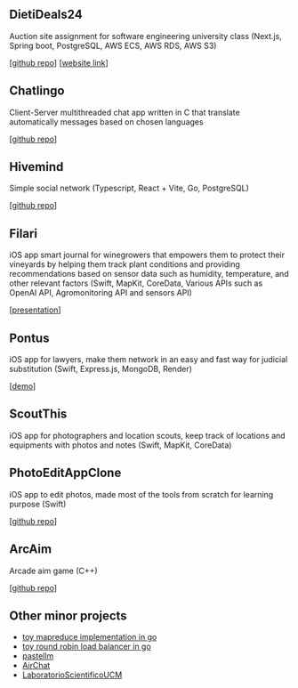 ## DietiDeals24

Auction site assignment for software engineering university class (Next.js, Spring boot, PostgreSQL, AWS ECS, AWS RDS, AWS S3)

[[github repo](https://github.com/Graffioh/dietideals24ucm)] [[website link](https://dietideals24.vercel.app)]

## Chatlingo

Client-Server multithreaded chat app written in C that translate automatically messages based on chosen languages

[[github repo](https://github.com/Graffioh/chatlingo)]

## Hivemind 

Simple social network (Typescript, React + Vite, Go, PostgreSQL)

[[github repo](https://github.com/Graffioh/hivemind)]

## Filari

iOS app smart journal for winegrowers that empowers them to protect their vineyards by helping them track plant conditions and providing recommendations based on sensor data such as humidity, temperature, and other relevant factors (Swift, MapKit, CoreData, Various APIs such as OpenAI API, Agromonitoring API and sensors API)

[[presentation](https://jumpshare.com/v/3trUL2t1bcESCLkBxbOq)]

## Pontus

iOS app for lawyers, make them network in an easy and fast way for judicial substitution (Swift, Express.js, MongoDB, Render)

[[demo](https://www.youtube.com/watch?v=eavKse5ax44&feature=youtu.be)]

## ScoutThis

iOS app for photographers and location scouts, keep track of locations and equipments with photos and notes (Swift, MapKit, CoreData)

## PhotoEditAppClone

iOS app to edit photos, made most of the tools from scratch for learning purpose (Swift)

[[github repo](https://github.com/Graffioh/PhotoEditAppClone)]

## ArcAim

Arcade aim game (C++)

[[github repo](https://github.com/Graffioh/ArcAim)]

## Other minor projects

- [toy mapreduce implementation in go](https://github.com/Graffioh/wc-mapreduce-go)
- [toy round robin load balancer in go](https://github.com/Graffioh/rr-lb-go)
- [pastellm](https://github.com/Graffioh/pastellm)
- [AirChat](https://github.com/Graffioh/AirChat)
- [LaboratorioScientificoUCM](https://github.com/Graffioh/LaboratorioScientificoUCM)
